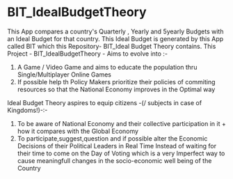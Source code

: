 # BIT_IdealBudgetTheory
This App compares a country's Quarterly , Yearly and  5yearly Budgets with an Ideal Budget for that country. 
This Ideal Budget is generated by this App called BIT which this Repository- BIT_Ideal Budget Theory contains.
This Project - BIT_IdealBudgetTheory - Aims to evolve into :-

   1) A Game / Video Game and aims to educate the population thru Single/Multiplayer Online Games
   2) If possible help th Policy Makers prioritize their policies of commiting resources so that the National Economy improves in the Optimal way
      
Ideal Budget Theory aspires to equip citizens -(/ subjects in case of Kingdoms!)-:-
  1) To be aware of National Economy and their collective participation in it + how it compares with the Global Economy 
  2) To participate,suggest,question and if possible alter the Economic Decisions of their Political Leaders in Real Time 
     Instead of waiting for their time to come on the Day of Voting which is a very Imperfect way 
     to cause meaningfull changes in the socio-economic well being of the Country
